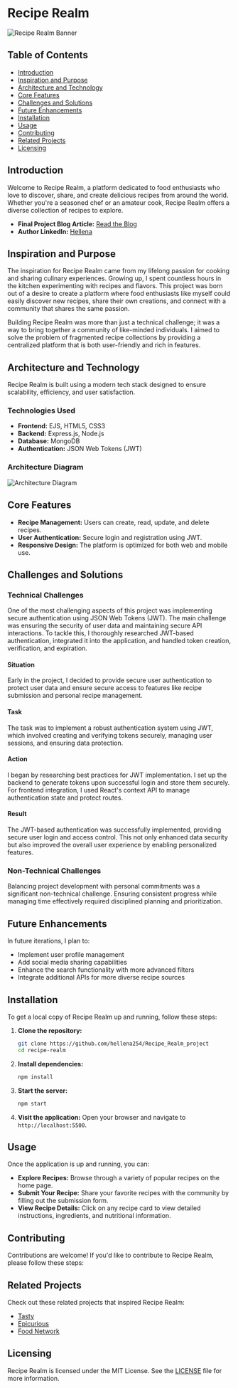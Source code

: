 # Recipe Realm

![Recipe Realm Banner](https://www.canva.com/design/DAGGI1rxojo/view) 


## Table of Contents
- [Introduction](#introduction)
- [Inspiration and Purpose](#inspiration-and-purpose)
- [Architecture and Technology](#architecture-and-technology)
- [Core Features](#core-features)
- [Challenges and Solutions](#challenges-and-solutions)
- [Future Enhancements](#future-enhancements)
- [Installation](#installation)
- [Usage](#usage)
- [Contributing](#contributing)
- [Related Projects](#related-projects)
- [Licensing](#licensing)


## Introduction

Welcome to Recipe Realm, a platform dedicated to food enthusiasts who love to discover, share, and create delicious recipes from around the world. Whether you're a seasoned chef or an amateur cook, Recipe Realm offers a diverse collection of recipes to explore.

- **Final Project Blog Article:** [Read the Blog](https://medium.com/@atienohellen125/exploring-recipe-realm-building-a-culinary-adventure-with-express-js-mongodb-and-react-0c0776e20346)
- **Author LinkedIn:** [Hellena](https://www.linkedin.com/in/hellen-atieno-0635b1190/)

  
## Inspiration and Purpose

The inspiration for Recipe Realm came from my lifelong passion for cooking and sharing culinary experiences. Growing up, I spent countless hours in the kitchen experimenting with recipes and flavors. This project was born out of a desire to create a platform where food enthusiasts like myself could easily discover new recipes, share their own creations, and connect with a community that shares the same passion.

Building Recipe Realm was more than just a technical challenge; it was a way to bring together a community of like-minded individuals. I aimed to solve the problem of fragmented recipe collections by providing a centralized platform that is both user-friendly and rich in features.

## Architecture and Technology

Recipe Realm is built using a modern tech stack designed to ensure scalability, efficiency, and user satisfaction.

### Technologies Used

- **Frontend:** EJS, HTML5, CSS3
- **Backend:** Express.js, Node.js
- **Database:** MongoDB
- **Authentication:** JSON Web Tokens (JWT)

### Architecture Diagram

![Architecture Diagram](https://viewer.diagrams.net/?tags=%7B%7D&highlight=0000ff&edit=_blank&layers=1&nav=1&title=Recipe_sharing.drawio#Uhttps%3A%2F%2Fdrive.google.com%2Fuc%3Fid%3D1o65gkTtFlzJIwQMTV9duH88g-racomGy%26export%3Ddownload#%7B%22pageId%22%3A%22e3a06f82-3646-2815-327d-82caf3d4e204%22%7D)

## Core Features

- **Recipe Management:** Users can create, read, update, and delete recipes.
- **User Authentication:** Secure login and registration using JWT.
- **Responsive Design:** The platform is optimized for both web and mobile use.

## Challenges and Solutions

### Technical Challenges

One of the most challenging aspects of this project was implementing secure authentication using JSON Web Tokens (JWT). The main challenge was ensuring the security of user data and maintaining secure API interactions. To tackle this, I thoroughly researched JWT-based authentication, integrated it into the application, and handled token creation, verification, and expiration.

#### Situation

Early in the project, I decided to provide secure user authentication to protect user data and ensure secure access to features like recipe submission and personal recipe management.

#### Task

The task was to implement a robust authentication system using JWT, which involved creating and verifying tokens securely, managing user sessions, and ensuring data protection.

#### Action

I began by researching best practices for JWT implementation. I set up the backend to generate tokens upon successful login and store them securely. For frontend integration, I used React's context API to manage authentication state and protect routes.

#### Result

The JWT-based authentication was successfully implemented, providing secure user login and access control. This not only enhanced data security but also improved the overall user experience by enabling personalized features.

### Non-Technical Challenges

Balancing project development with personal commitments was a significant non-technical challenge. Ensuring consistent progress while managing time effectively required disciplined planning and prioritization.

## Future Enhancements

In future iterations, I plan to:

- Implement user profile management
- Add social media sharing capabilities
- Enhance the search functionality with more advanced filters
- Integrate additional APIs for more diverse recipe sources

## Installation

To get a local copy of Recipe Realm up and running, follow these steps:

1. **Clone the repository:**
   ```bash
   git clone https://github.com/hellena254/Recipe_Realm_project
   cd recipe-realm
   ```

2. **Install dependencies:**
   ```bash
   npm install
   ```

3. **Start the server:**
   ```bash
   npm start
   ```

6. **Visit the application:**
   Open your browser and navigate to `http://localhost:5500`.

## Usage

Once the application is up and running, you can:

- **Explore Recipes:** Browse through a variety of popular recipes on the home page.
- **Submit Your Recipe:** Share your favorite recipes with the community by filling out the submission form.
- **View Recipe Details:** Click on any recipe card to view detailed instructions, ingredients, and nutritional information.


## Contributing

Contributions are welcome! If you'd like to contribute to Recipe Realm, please follow these steps:


## Related Projects

Check out these related projects that inspired Recipe Realm:

- [Tasty](https://tasty.co/)
- [Epicurious](https://www.epicurious.com/)
- [Food Network](https://www.foodnetwork.com/)

## Licensing

Recipe Realm is licensed under the MIT License. See the [LICENSE](LICENSE) file for more information.



